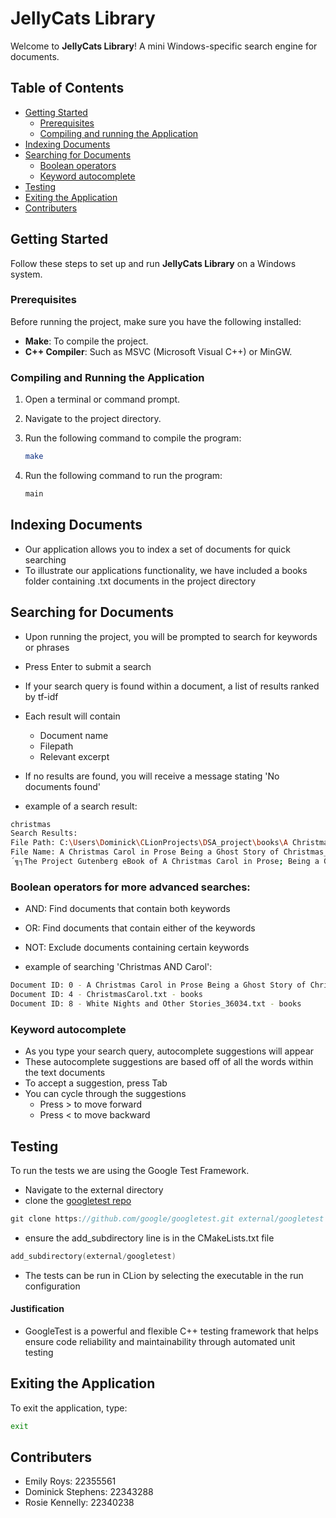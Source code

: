 # JellyCats Library

Welcome to **JellyCats Library**! A mini Windows-specific search engine for documents.

## Table of Contents

- [Getting Started](#getting-started)
    - [Prerequisites](#prerequisites)
    - [Compiling and running the Application](#compiling-and-running-the-application)
- [Indexing Documents](#indexing-documents)
- [Searching for Documents](#searching-for-documents)
  - [Boolean operators](#boolean-operators-for-more-advanced-searches)
  - [Keyword autocomplete](#keyword-autocomplete)
- [Testing](#testing)
- [Exiting the Application](#exiting-the-application)
- [Contributers](#contributers)

## Getting Started

Follow these steps to set up and run **JellyCats Library** on a Windows system.

### Prerequisites

Before running the project, make sure you have the following installed:

- **Make**: To compile the project.
- **C++ Compiler**: Such as MSVC (Microsoft Visual C++) or MinGW.

### Compiling and Running the Application

1. Open a terminal or command prompt.
2. Navigate to the project directory.
3. Run the following command to compile the program:

   ```bash
   make
   ```
3. Run the following command to run the program:

   ```bash
   main
   ```

## Indexing Documents
- Our application allows you to index a set of documents for quick searching
- To illustrate our applications functionality, we have included a books folder containing .txt documents in the project directory

## Searching for Documents
- Upon running the project, you will be prompted to search for keywords or phrases
- Press Enter to submit a search
- If your search query is found within a document, a list of results ranked by tf-idf
- Each result will contain
  - Document name
  - Filepath
  - Relevant excerpt
- If no results are found, you will receive a message stating 'No documents found'


- example of a search result:
```bash
christmas
Search Results:
File Path: C:\Users\Dominick\CLionProjects\DSA_project\books\A Christmas Carol in Prose Being a Ghost Story of Christmas_46.txt                                           
File Name: A Christmas Carol in Prose Being a Ghost Story of Christmas_46.txt
´╗┐The Project Gutenberg eBook of A Christmas Carol in Prose; Being a Ghost Story of Christmas

   ```
### Boolean operators for more advanced searches:

- AND: Find documents that contain both keywords
- OR: Find documents that contain either of the keywords
- NOT: Exclude documents containing certain keywords


- example of searching 'Christmas AND Carol':
```bash
Document ID: 0 - A Christmas Carol in Prose Being a Ghost Story of Christmas_46.txt - books
Document ID: 4 - ChristmasCarol.txt - books
Document ID: 8 - White Nights and Other Stories_36034.txt - books
   ```
### Keyword autocomplete

- As you type your search query, autocomplete suggestions will appear
- These autocomplete suggestions are based off of all the words within the text documents
- To accept a suggestion, press Tab
- You can cycle through the suggestions
  - Press > to move forward
  - Press < to move backward

## Testing 
To run the tests we are using the Google Test Framework. 
- Navigate to the external directory
- clone the [googletest repo](https://github.com/google/googletest)
```cpp
git clone https://github.com/google/googletest.git external/googletest
```
- ensure the add_subdirectory line is in the CMakeLists.txt file
```cpp
add_subdirectory(external/googletest)
  ```
- The tests can be run in CLion by selecting the executable in the run configuration

#### Justification
- GoogleTest is a powerful and flexible C++ testing framework that helps ensure code reliability and maintainability through automated unit testing
  
## Exiting the Application
To exit the application, type:
   ```bash
   exit
   ```

## Contributers
- Emily Roys: 22355561
- Dominick Stephens: 22343288
- Rosie Kennelly: 22340238
